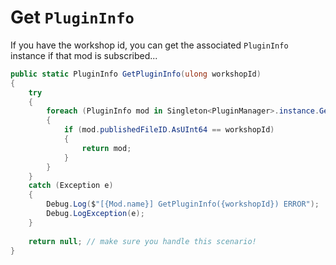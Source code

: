 # Get `PluginInfo`

If you have the workshop id, you can get the associated `PluginInfo` instance if that mod is subscribed...

```csharp
public static PluginInfo GetPluginInfo(ulong workshopId)
{
    try
    {
        foreach (PluginInfo mod in Singleton<PluginManager>.instance.GetPluginsInfo())
        {
            if (mod.publishedFileID.AsUInt64 == workshopId)
            {
                return mod;
            }
        }
    }
    catch (Exception e)
    {
        Debug.Log($"[{Mod.name}] GetPluginInfo({workshopId}) ERROR");
        Debug.LogException(e);
    }
    
    return null; // make sure you handle this scenario!
}
```
